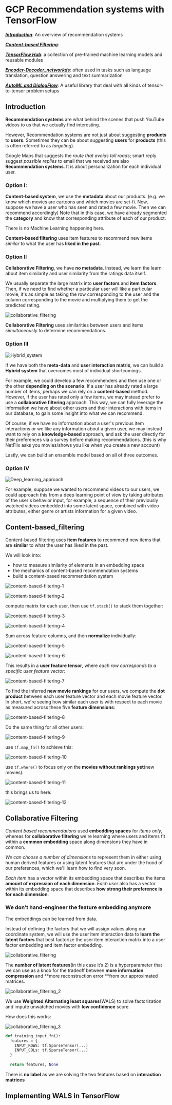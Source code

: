 # GCP Recommendation systems with TensorFlow

[***Introduction***](https://github.com/Sylar257/GCP-Recommendation-systems-with-TensorFlow#Introduction):  An overview of recommendation systems

[***Content-based Filtering***](https://github.com/Sylar257/GCP-Recommendation-systems-with-TensorFlow#Content-based_filtering): 

[***TensorFlow Hub***](https://github.com/Sylar257/GCP-time-series-and-NLP#TensorFlow_Hub): a collection of pre-trained machine learning models and reusable modules

[***Encoder-Decoder_networkds***](https://github.com/Sylar257/GCP-time-series-and-NLP#Encoder-Decoder-networks): often used in tasks such as language translation, question answering and text summarization

[***AutoML and DialogFlow***](https://github.com/Sylar257/GCP-time-series-and-NLP#AutoML_and_DialogFlow): A useful library that deal with all kinds of tensor-to-tensor problem setups



## Introduction

**Recommendation systems** are what behind the scenes that push YouTube videos to us that we actually find interesting.

However, Recommendation systems are not just about suggesting **products** to **users**. Sometimes they can be about suggesting **users** for **products** (this is often referred to as *targeting*).

Google Maps that suggests the *route that avoids toll roads*; smart reply suggest *possible replies* to email that we received are also **Recommendation systems**. It is about personalization for each individual user.

### Option I: 

**Content-based system**, we use the **metadata** about our products. (e.g. we know which movies are cartoons and which movies are sci-fi. Now, suppose we have a user who has seen and rated a few movie. Then we can recommend accordingly) Note that in this case, we have already segmented the **category** and know that corresponding attribute of each of our product.

There is no Machine Learning happening here.

**Content-based filtering** uses item features to recommend new items *similar* to what the user has **liked in the past**.

### Option II

**Collaborative Filtering**, we have **no metadata**. Instead, we learn the  learn about item similarity and user similarity from the ratings data itself.

We usually separate the large matrix into **user factors** and **item factors**. Then, if we need to find whether a particular user will like a particular movie, it's as simple as taking the row corresponding to the user and the column corresponding to the movie and multiplying them to get the predicted rating. 

![collaborative_filtering](images\collaborative_filtering.png)

**Collaborative Filtering** uses similarities between users and items *simultaneously* to determine recommendations.

### Option III

![Hybrid_system](images\Hybrid_system.png)

If we have both the **meta-data** and **user interaction matrix**, we can build a **Hybrid system** that overcomes most of individual shortcomings.

For example, we could develop a few recommenders and then use one or the other **depending on the scenario**. If a user has already rated a large number of items, perhaps we can rely on a **content-based** method. However, if the user has rated only a few items, we may instead prefer to use a **collaborative filtering** approach. This way, we can fully leverage the information we have about other users and their interactions with items in our database, to gain some insight into what we can recommend.

Of course, if we have no information about a user's previous item interactions or we like any information about a given user, we may instead want to rely on a **knowledge-based** approach, and ask the user directly for their preferences via a survey before making recommendations. (this is why NetFlix asks you movies/shows you like when you create a new account)

Lastly, we can build an ensemble model based on all of three outcomes.

### Option IV

![Deep_learning_approach](images\Deep_learning_approach.png)

For example, suppose we wanted to recommend videos to our users, we could approach this from a deep learning point of view by taking attributes of the user's behavior input, for example, a sequence of their previously watched videos embedded into some latent space, combined with video attributes, either genre or artists information for a given video.

## Content-based_filtering

Content-based filtering uses **item features** to recommend new items that are **similar** to what the user has liked in the past.

We will look into:

* how to measure similarity of elements in an embedding space
* the mechanics of content-based recommendation systems
* build a content-based recommendation system

![content-based-filtering-1](images\content-based-filtering-1.png)

![content-based-filtering-2](images\content-based-filtering-2.png)

compute matrix for each user, then use `tf.stack()` to stack them together:

![content-based-filtering-3](images\content-based-filtering-3.png)

![content-based-filtering-4](images\content-based-filtering-4.png)

Sum across feature columns, and then **normalize** individually:

![content-based-filtering-5](images\content-based-filtering-5.png)

![content-based-filtering-6](images\content-based-filtering-6.png)

This results in a **user feature tensor**, where *each row corresponds to a specific user feature vector*:

 ![content-based-filtering-7](images\content-based-filtering-7.png)

To find the inferred **new movie rankings** for our users, we compute the **dot product** between each user feature vector and each movie feature vector. In short, we're seeing how similar each user is with respect to each movie as measured across these five **feature dimensions**:

![content-based-filtering-8](images\content-based-filtering-8.png)

Do the same  thing for all other users:

![content-based-filtering-9](images\content-based-filtering-9.png)

use `tf.map_fn()` to achieve this:

![content-based-filtering-10](images\content-based-filtering-10.png)

use `tf.where()` to focus only on the **movies without rankings yet**(new movies):

![content-based-filtering-11](images\content-based-filtering-11.png)

this brings us to here:

![content-based-filtering-12](images\content-based-filtering-12.png)

## Collaborative Filtering

*Content based recommendations* used **embedding spaces** for *items only*, whereas for **collaborative filtering** we're learning where users and items fit within a **common embedding** space along dimensions they have in common. 

*We can choose a number of dimensions* to represent them in either using human derived features or using latent features that are under the hood of our preferences, which we'll learn how to find very soon. 

*Each item* has a vector within its embedding space that describes the items **amount of expression of each dimension**. *Each user* also has a vector within its embedding space that describes **how strong their preference is for each dimension**.

### We don’t hand-engineer the feature embedding anymore

The embeddings can be learned from data. 

Instead of defining the factors that we will assign values along our coordinate system, we will use the user item interaction data to **learn the latent factors** that best factorize the user item interaction matrix into a user factor embedding and item factor embedding.

![collaborative_filtering](images\collaborative_filtering.png)

The **number of latent features**(in this case it’s 2) is a hyperparameter that we can use as a knob for the tradeoff between **more information compression** and **more reconstruction error **from our approximated matrices.

![collaborative_filtering_2](images\collaborative_filtering_2.png)

We use **Weighted Alternating least squares**(WALS) to solve factorization and impute unwatched movies with **low confidence** score.

How does this works:

![collaborative_filtering_3](images\collaborative_filtering_3.png)

```python
def training_input_fn():
  features = {
    INPUT_ROWS: tf.SparseTensor(...)
    INPUT_COLs: tf.SparseTensor(...)
  }
  
  return features, None
```

There is **no label** as we are solving the two features based on **interaction matrices**

## Implementing WALS in TensorFlow

